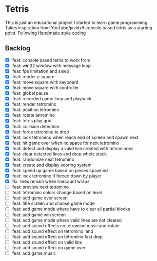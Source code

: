 # Tetris

This is just an educational project I started to learn game programming. Takes inspiration from YouTube/javidx9 console based tetris as a starting point. Following Handmade style coding

## Backlog
- [x] feat: console based tetris to work from
- [x] feat: win32 window with message loop
- [x] feat: fps limitation and sleep
- [x] feat: render a square
- [x] feat: move square with keyboard
- [x] feat: move square with controller
- [x] feat: global pause
- [x] feat: recorded game loop and playback
- [x] feat: render tetromino
- [x] feat: position tetromino
- [x] feat: rotate tetromino
- [x] feat: tetris play grid
- [x] feat: collision detection
- [x] feat: force tetromino to drop
- [x] feat: lock tetromino when reach end of screen and spawn next
- [x] feat: hit game over when no space for next tetromino
- [x] feat: detect and display a valid line created with tetrominoes
- [x] feat: clear detected lines and drop whole stack
- [x] feat: randomize next tetromino
- [x] feat: create and display scoring system
- [x] feat: speed up game based on pieces spawned
- [x] feat: lock tetromino if forced down by player
- [x] fix: lines remain when linecount wraps
- [ ] feat: preview next tetromino
- [ ] feat: tetromino colors change based on level
- [ ] feat: add game over screen
- [ ] feat: title screen and choose game mode
- [ ] feat: add game mode where have to clear all partial blocks 
- [ ] feat: add game win screen
- [ ] feat: add game mode where valid lines are not cleared
- [ ] feat: add sound effects on tetromino move and rotate
- [ ] feat: add sound effect on tetromino land
- [ ] feat: add sound effect on tetromino fast drop
- [ ] feat: add sound effect on valid line
- [ ] feat: add sound effect on game over
- [ ] feat: add game music